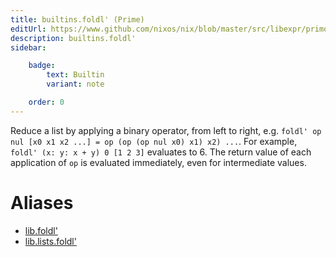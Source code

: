 ```yaml
---
title: builtins.foldl' (Prime)
editUrl: https://www.github.com/nixos/nix/blob/master/src/libexpr/primops.cc
description: builtins.foldl'
sidebar:

    badge:
        text: Builtin
        variant: note

    order: 0
---
```


Reduce a list by applying a binary operator, from left to right,
e.g. `foldl' op nul [x0 x1 x2 ...] = op (op (op nul x0) x1) x2)
...`. For example, `foldl' (x: y: x + y) 0 [1 2 3]` evaluates to 6.
The return value of each application of `op` is evaluated immediately,
even for intermediate values.


# Aliases

- [lib.foldl'](./reference/lib/lib-foldl' (Prime))
- [lib.lists.foldl'](./reference/lib/lists/lib-lists-foldl' (Prime))


